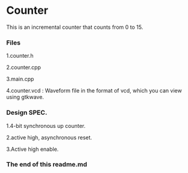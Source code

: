 # Counter

This is an incremental counter that counts from 0 to 15.

### Files

1.counter.h

2.counter.cpp

3.main.cpp 

4.counter.vcd : Waveform file in the format of vcd, which you can view using gtkwave.

### Design SPEC.

1.4-bit synchronous up counter.

2.active high, asynchronous reset.

3.Active high enable.


### The end of this readme.md

